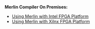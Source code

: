 **Merlin Compiler On Premises:**
<ul> 
<li><a href="Intel/README.md">Using Merlin with Intel FPGA Platform</b></td></li> 
<li><a href="Xilinx/README.md">Using Merlin with Xilnx FPGA Platform</b></td></li>
</ul>
